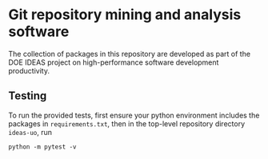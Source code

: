# Git repository mining and analysis software

The collection of packages in this repository are developed as part of the DOE IDEAS project on high-performance software development productivity. 

## Testing

To run the provided tests, first ensure your python environment includes the packages in `requirements.txt`, then in the top-level 
repository directory `ideas-uo`, run
```
python -m pytest -v
```

